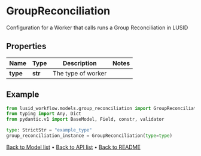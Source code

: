 # GroupReconciliation

Configuration for a Worker that calls runs a Group Reconciliation in LUSID
## Properties
Name | Type | Description | Notes
------------ | ------------- | ------------- | -------------
**type** | **str** | The type of worker | 
## Example

```python
from lusid_workflow.models.group_reconciliation import GroupReconciliation
from typing import Any, Dict
from pydantic.v1 import BaseModel, Field, constr, validator

type: StrictStr = "example_type"
group_reconciliation_instance = GroupReconciliation(type=type)

```

[Back to Model list](../README.md#documentation-for-models) &#8226; [Back to API list](../README.md#documentation-for-api-endpoints) &#8226; [Back to README](../README.md)

